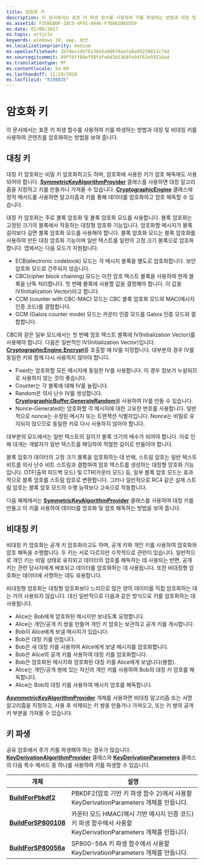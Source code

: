 ```yaml
---
title: 암호화 키
description: 이 문서에서는 표준 키 파생 함수를 사용하여 키를 파생하는 방법과 대칭 및 비대칭 키를 사용하여 콘텐츠를 암호화하는 방법을 보여 줍니다.
ms.assetid: F35BEBDF-28C5-4F91-A94E-F7D862B6ED59
ms.date: 02/08/2017
ms.topic: article
keywords: windows 10, uwp, 보안
ms.localizationpriority: medium
ms.openlocfilehash: 2b74eccd5f6138e5a9d670aa3a0a93239813cf4d
ms.sourcegitcommit: 89ff8ff88ef58f4fe6d3b1368fe94f62e59118ad
ms.translationtype: MT
ms.contentlocale: ko-KR
ms.lasthandoff: 11/29/2018
ms.locfileid: "8198835"
---
```

# <a name="cryptographic-keys"></a>암호화 키




이 문서에서는 표준 키 파생 함수를 사용하여 키를 파생하는 방법과 대칭 및 비대칭 키를 사용하여 콘텐츠를 암호화하는 방법을 보여 줍니다. 

## <a name="symmetric-keys"></a>대칭 키


대칭 키 암호화는 비밀 키 암호화하고도 하며, 암호화에 사용된 키가 암호 해독에도 사용되어야 합니다. [**SymmetricKeyAlgorithmProvider**](https://msdn.microsoft.com/library/windows/apps/br241537) 클래스를 사용하면 대칭 알고리즘을 지정하고 키를 만들거나 가져올 수 있습니다. [**CryptographicEngine**](https://msdn.microsoft.com/library/windows/apps/br241490) 클래스에 정적 메서드를 사용하면 알고리즘과 키를 통해 데이터를 암호화하고 암호 해독할 수 있습니다.

대칭 키 암호화는 주로 블록 암호화 및 블록 암호화 모드를 사용합니다. 블록 암호화는 고정된 크기의 블록에서 작동하는 대칭형 암호화 기능입니다. 암호화할 메시지가 블록 길이보다 길면 블록 암호화 모드를 사용해야 합니다. 블록 암호화 모드는 블록 암호화를 사용하여 만든 대칭 암호화 기능이며 일반 텍스트를 일련의 고정 크기 블록으로 암호화합니다. 앱에서는 다음 모드가 지원됩니다.

-   ECB(electronic codebook) 모드는 각 메시지 블록을 별도로 암호화합니다. 보안 암호화 모드로 간주되지 않습니다.
-   CBC(cipher block chaining) 모드는 이전 암호 텍스트 블록을 사용하여 현재 블록을 난독 처리합니다. 첫 번째 블록에 사용할 값을 결정해야 합니다. 이 값을 IV(Initialization Vector)라고 합니다.
-   CCM (counter with CBC-MAC) 모드는 CBC 블록 암호화 모드와 MAC(메시지 인증 코드)를 결합합니다.
-   GCM (Galois counter mode) 모드는 카운터 인증 모드를 Galois 인증 모드와 결합합니다.

CBC와 같은 일부 모드에서는 첫 번째 암호 텍스트 블록에 IV(Initialization Vector)를 사용해야 합니다. 다음은 일반적인 IV(Initialization Vector)입니다. [**CryptographicEngine.Encrypt**](https://msdn.microsoft.com/library/windows/apps/br241494)를 호출할 때 IV를 지정합니다. 대부분의 경우 IV를 동일한 키와 함께 다시 사용하지 않아야 합니다.

-   Fixed는 암호화할 모든 메시지에 동일한 IV를 사용합니다. 이 경우 정보가 누설되므로 사용하지 않는 것이 좋습니다.
-   Counter는 각 블록에 대해 IV를 늘립니다.
-   Random은 의사 난수 IV를 생성합니다. [**CryptographicBuffer.GenerateRandom**](https://msdn.microsoft.com/library/windows/apps/br241392)을 사용하여 IV를 만들 수 있습니다.
-   Nonce-Generated는 암호화할 각 메시지에 대한 고유한 번호를 사용합니다. 일반적으로 nonce는 수정된 메시지 또는 트랜잭션 식별자입니다. Nonce는 비밀로 유지되지 않으므로 동일한 키로 다시 사용하지 않아야 합니다.

대부분의 모드에서는 일반 텍스트의 길이가 블록 크기의 배수가 되어야 합니다. 이로 인해 대개는 개발자가 일반 텍스트를 패딩하여 적절한 길이로 만들어야 합니다.

블록 암호가 데이터의 고정 크기 블록을 암호화하는 데 반해, 스트림 암호는 일반 텍스트 비트를 의사 난수 비트 스트림과 결합하여 암호 텍스트를 생성하는 대칭형 암호화 기능입니다. OTF(출력 피드백 모드) 및 CTR(카운터 모드) 등, 일부 블록 암호 모드는 효과적으로 블록 암호를 스트림 암호로 변환합니다. 그러나 일반적으로 RC4 같은 실제 스트림 암호는 블록 암호 모드의 수행 능력보다 고속으로 작동합니다.

다음 예제에서는 [**SymmetricKeyAlgorithmProvider**](https://msdn.microsoft.com/library/windows/apps/br241537) 클래스를 사용하여 대칭 키를 만들고 이 키를 사용하여 데이터를 암호화 및 암호 해독하는 방법을 보여 줍니다.

## <a name="asymmetric-keys"></a>비대칭 키


비대칭 키 암호화는 공개 키 암호화라고도 하며, 공개 키와 개인 키를 사용하여 암호화와 암호 해독을 수행합니다. 두 키는 서로 다르지만 수학적으로 관련이 있습니다. 일반적으로 개인 키는 비밀 상태로 유지되고 데이터의 암호를 해독하는 데 사용되는 반면, 공개 키는 관련 당사자에게 배포되고 데이터를 암호화하는 데 사용됩니다. 또한 비대칭형 암호화는 데이터에 서명하는 데도 유용합니다.

비대칭형 암호화는 대칭형 암호화보다 느리므로 많은 양의 데이터를 직접 암호화하는 데는 거의 사용되지 않습니다. 대신 일반적으로 다음과 같은 방식으로 키를 암호화하는 데 사용됩니다.

-   Alice는 Bob에게 암호화된 메시지만 보내도록 요청합니다.
-   Alice는 개인/공개 키 쌍을 만들어 개인 키 암호는 보관하고 공개 키를 게시합니다.
-   Bob이 Alice에게 보낼 메시지가 있습니다.
-   Bob은 대칭 키를 만듭니다.
-   Bob은 새 대칭 키를 사용하여 Alice에게 보낼 메시지를 암호화합니다.
-   Bob은 Alice의 공개 키를 사용하여 대칭 키를 암호화합니다.
-   Bob은 암호화된 메시지와 암호화된 대칭 키를 Alice에게 보냅니다(봉함).
-   Alice는 개인/공개 쌍에 있는 자신의 개인 키를 사용하여 Bob의 대칭 키 암호를 해독합니다.
-   Alice는 Bob의 대칭 키를 사용하여 메시지 암호를 해독합니다.

[**AsymmetricKeyAlgorithmProvider**](https://msdn.microsoft.com/library/windows/apps/br241478) 개체를 사용하면 비대칭 알고리즘 또는 서명 알고리즘을 지정하고, 사용 후 삭제되는 키 쌍을 만들거나 가져오고, 또는 키 쌍의 공개 키 부분을 가져올 수 있습니다.

## <a name="deriving-keys"></a>키 파생


공유 암호에서 추가 키를 파생해야 하는 경우가 많습니다. [**KeyDerivationAlgorithmProvider**](https://msdn.microsoft.com/library/windows/apps/br241518) 클래스와 [**KeyDerivationParameters**](https://msdn.microsoft.com/library/windows/apps/br241524) 클래스의 다음 특수 메서드 중 하나를 사용하여 키를 파생할 수 있습니다.

| 개체                                                                            | 설명                                                                                                                                |
|-----------------------------------------------------------------------------------|--------------------------------------------------------------------------------------------------------------------------------------------|
| [**BuildForPbkdf2**](https://msdn.microsoft.com/library/windows/apps/br241525)    | PBKDF2(암호 기반 키 파생 함수 2)에서 사용할 KeyDerivationParameters 개체를 만듭니다.                                 |
| [**BuildForSP800108**](https://msdn.microsoft.com/library/windows/apps/br241526)  | 카운터 모드 HMAC(해시 기반 메시지 인증 코드) 키 파생 함수에서 사용할 KeyDerivationParameters 개체를 만듭니다. |
| [**BuildForSP80056a**](https://msdn.microsoft.com/library/windows/apps/br241527)  | SP800-56A 키 파생 함수에서 사용할 KeyDerivationParameters 개체를 만듭니다.                                                 |

 
